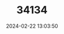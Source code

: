 ---
title: "34134"
category: "Juniperus microsperma"
draft: false
date: 2024-02-22 13:03:50
languages:
  Chinese: ["Xiao Zi Yuan Bai"]
---